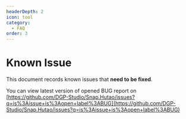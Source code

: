 ```yaml
---
headerDepth: 2
icon: tool
category:
  - FAQ
order: 3
---
```


# Known Issue

This document records known issues that **need to be fixed**.

You can view latest version of opened BUG report on [https://github.com/DGP-Studio/Snap.Hutao/issues?q=is%3Aissue+is%3Aopen+label%3ABUG](https://github.com/DGP-Studio/Snap.Hutao/issues?q=is%3Aissue+is%3Aopen+label%3ABUG)
